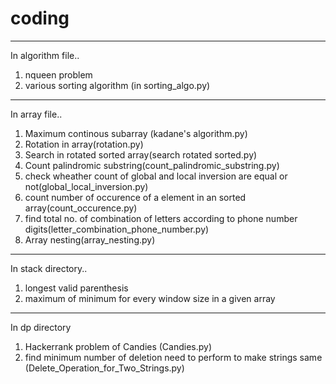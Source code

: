 # coding

--------------------------------------------------------------------------------------------------------------------------------------------------------------
In algorithm file..
1) nqueen problem
2) various sorting algorithm (in sorting_algo.py)

--------------------------------------------------------------------------------------------------------------------------------------------------------------
In array file..
1) Maximum continous subarray (kadane's algorithm.py)
2) Rotation in array(rotation.py)
3) Search in rotated sorted array(search rotated sorted.py)
4) Count palindromic substring(count_palindromic_substring.py)
5) check wheather count of global and local inversion are equal or not(global_local_inversion.py)
6) count number of occurence of a element in an sorted array(count_occurence.py)
7) find total no. of combination of letters according to phone number digits(letter_combination_phone_number.py)
8) Array nesting(array_nesting.py)

--------------------------------------------------------------------------------------------------------------------------------------------------------------
In stack directory..
1) longest valid parenthesis
2) maximum of minimum for every window size in a given array

-------------------------------------------------------------------------------------------------------------------------------------------------------------- 
In dp directory

1) Hackerrank problem of Candies (Candies.py)
2) find minimum number of deletion need to perform to make strings same (Delete_Operation_for_Two_Strings.py)
